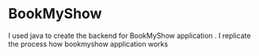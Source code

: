 # BookMyShow
I used java to create the backend for BookMyShow application . I replicate the process how bookmyshow application works
